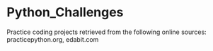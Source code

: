 # Python_Challenges
Practice coding projects retrieved from the following online sources:
practicepython.org,
edabit.com
